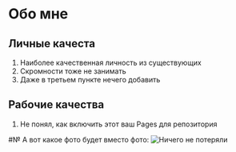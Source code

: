 # Обо мне

## Личные качеста

1. Наиболее качественная личность из существующих
2. Скромности тоже не занимать
3. Даже в третьем пункте нечего добавить

## Рабочие качества

1. Не понял, как включить этот ваш Pages для репозитория


#№ А вот какое фото будет вместо фото:
![Ничего не потеряли](https://uc6aeba1a7a98b88d9c17080ef49.previews.dropboxusercontent.com/p/thumb/ACOJ3hJyfGbeaiiGS_d9x4taSzYxJ0neWRoy7JwcBjzj-s7aocDKJH8mlksLKvcOLhG5PKrGHLVy9J8k9hWilufreHWnBQ0sITCfpn7nOofrno94p6YQxKuMgOy2dKgJJRYOhAKbjuBD9rr9oKOMm9CZPFOutFBajXEoqzTrRk6NYiZfqhO4fG7mIkRa6nuiS5jcSMySmuOyj_zWdCnzoJlgwnN3hDqd1-Emu8Hn5QjiA4m9Gnw8eeXI6Sj03M8Vlr0WqlU4zLoEh_OhnO89GE-btdQ68k1DE4DQHxdCFf7_8oO9uLH3cikOSdUOdC8ELrpu34moogpHiRgvdkrpqX-RTs-_Jo74hO_RRBCBmowb0Gj3BOw1-5I5fL1rAvpIYbc/p.jpeg)
